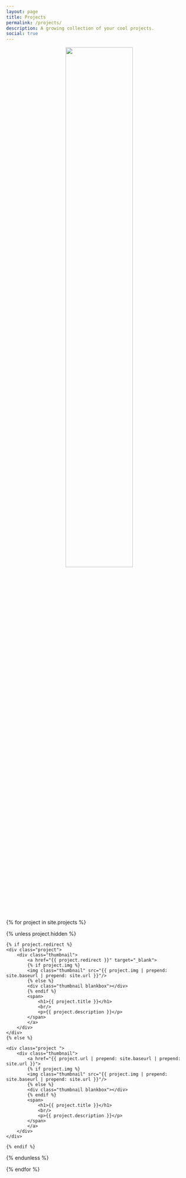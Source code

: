```yaml
---
layout: page
title: Projects
permalink: /projects/
description: A growing collection of your cool projects.
social: true
---
```


<center>
    <img src="https://clevelandhabitat.org/wp-content/uploads/2016/05/Website-Under-Construction-Image-1024x989.jpg" width="60%">
</center>

{% for project in site.projects %}

{% unless project.hidden %}

    {% if project.redirect %}
    <div class="project">
        <div class="thumbnail">
            <a href="{{ project.redirect }}" target="_blank">
            {% if project.img %}
            <img class="thumbnail" src="{{ project.img | prepend: site.baseurl | prepend: site.url }}"/>
            {% else %}
            <div class="thumbnail blankbox"></div>
            {% endif %}    
            <span>
                <h1>{{ project.title }}</h1>
                <br/>
                <p>{{ project.description }}</p>
            </span>
            </a>
        </div>
    </div>
    {% else %}

    <div class="project ">
        <div class="thumbnail">
            <a href="{{ project.url | prepend: site.baseurl | prepend: site.url }}">
            {% if project.img %}
            <img class="thumbnail" src="{{ project.img | prepend: site.baseurl | prepend: site.url }}"/>
            {% else %}
            <div class="thumbnail blankbox"></div>
            {% endif %}    
            <span>
                <h1>{{ project.title }}</h1>
                <br/>
                <p>{{ project.description }}</p>
            </span>
            </a>
        </div>
    </div>

    {% endif %}

{% endunless %}

{% endfor %}
